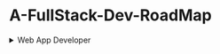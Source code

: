 # A-FullStack-Dev-RoadMap

<details><summary>Web App Developer</summary>
<blockquote><details><summary>Literacy </summary>
<blockquote><details><summary>English</summary>
<blockquote><details><summary>Additional Language </summary>
<blockquote><details><summary>Levels</summary>
<blockquote><details><summary>1</summary></details>
<details><summary>2</summary></details>
<details><summary>3</summary></details>
<details><summary>4</summary></details>
<details><summary>5</summary></details>
<details><summary>6</summary></details>
<details><summary>7</summary></details>
<details><summary>8</summary></details>
<details><summary>9</summary></details>
<details><summary>10</summary></details>
<details><summary>11</summary></details>
<details><summary>12</summary></details>
<blockquote><details><summary>Prac's</summary>
<details><summary>Examples</summary></details>
<details><summary>Exercises</summary></details>
<details><summary>Projects</summary></details>
<blockquote><details><summary>Home Language</summary>
<blockquote><details><summary>Levels</summary>
<blockquote><details><summary>1</summary></details>
<details><summary>2</summary></details>
<details><summary>3</summary></details>
<details><summary>4</summary></details>
<details><summary>5</summary></details>
<details><summary>6</summary></details>
<details><summary>7</summary></details>
<details><summary>8</summary></details>
<details><summary>9</summary></details>
<details><summary>10</summary></details>
<details><summary>11</summary></details>
<details><summary>12</summary></details>
<blockquote><details><summary>Prac's</summary>
<details><summary>Examples</summary></details>
<details><summary>Exercises</summary></details>
<details><summary>Projects</summary></details>
<blockquote><details><summary>Maths</summary>
<blockquote><details><summary>Number Systems</summary>
<details><summary>Natural Numbers</summary></details>
<details><summary>Integers</summary></details>
<details><summary>Irrational/ Rational Numbers</summary></details>
<details><summary>Nonreal/Real</summary></details>
<details><summary>Complex</summary></details>
<blockquote><details><summary>Structures 1</summary>
<details><summary>Algebra</summary></details>
<details><summary>Equations</summary></details>
<details><summary>Linear Algebra</summary></details>
<details><summary>Matrices</summary></details>
<details><summary>Vectors</summary></details>
<blockquote><details><summary>Spaces</summary>
<details><summary>Geometry</summary></details>
<details><summary>Trigonometry</summary></details>
<blockquote><details><summary>Changes</summary>
<details><summary>Calculus </summary></details>
<details><summary>Differential Equations</summary></details>
<details><summary>Vector Calculus</summary></details>
<details><summary>Chaos Theory</summary></details>
<blockquote><details><summary>Chances</summary>
<details><summary>Probability</summary></details>
<details><summary>Statistics</summary></details>
<blockquote><details><summary>Structures 2 </summary>
<details><summary>Measure Theory</summary></details>
<details><summary>Number Theory</summary></details>
<details><summary>Order Theory</summary></details>
<details><summary>Category  Theory</summary></details>
<details><summary>Group  Theory</summary></details>
<details><summary>Partition  Theory</summary></details>
<details><summary>Graph Theory</summary></details>
<blockquote><details><summary>https://www.tutorialspoint.com/graph_theory/graph_theory_tutorial.pdf</summary></details></blockquote>
<details><summary>Discrete Theory</summary></details>
<blockquote><details><summary>https://www.tutorialspoint.com/discrete_mathematics/discrete_mathematics_tutorial.pdf</summary></details></blockquote>
<blockquote><details><summary>Topology</summary>
<details><summary>Differential Geometry </summary></details>
<blockquote><details><summary>Numerical Analysis</summary>
<details><summary>Intro</summary></details>
<blockquote><details><summary>Computational Theory </summary>
<details><summary>Intro</summary></details>
<blockquote><details><summary>OS's</summary>
<blockquote><details><summary>Linux</summary>
<blockquote><details><summary>https://www.youtube.com/watch?v=ROjZy1WbCIA&ab_channel=freeCodeCamp.org</summary></details></blockquote>
<details><summary>Intro</summary></details>
<details><summary>Install Linux</summary></details>
<details><summary>Desktop Environment</summary></details>
<details><summary>Terminal</summary></details>
<details><summary>Working with Directories</summary></details>
<details><summary>Working with Files</summary></details>
<details><summary>Working with File Content</summary></details>
<details><summary>Linux File Structure</summary></details>
<details><summary>System Information</summary></details>
<details><summary>Networking</summary></details>
<details><summary>Linux Package Manager</summary></details>
<details><summary>Text Editor</summary></details>
<blockquote><details><summary>MacOS</summary>
<blockquote><details><summary>https://www.makeuseof.com/tag/macos-beginners-guide/</summary></details></blockquote>
<blockquote><details><summary>What Is MacOS?</summary>
<details><summary>Intro</summary></details>
<details><summary>Setting Up Your New Mac</summary></details>
<details><summary>Intro</summary></details>
<blockquote><details><summary>The Basics of Using MacOS</summary>
<details><summary>Desktop and Menu Bar</summary></details>
<details><summary>The Dock</summary></details>
<details><summary>Finder</summary></details>
<details><summary>Spotlight</summary></details>
<details><summary>Applications</summary></details>
<details><summary>System Preferences</summary></details>
<details><summary>Gestures and Navigation</summary></details>
<details><summary>AirPlay and AirDrop</summary></details>
<details><summary>Siri</summary></details>
<blockquote><details><summary>Understanding iCloud and MacOS</summary>
<details><summary>What Is iCloud?</summary></details>
<details><summary>Storage Space</summary></details>
<details><summary>iCloud on Mac</summary></details>
<details><summary>iCloud.com</summary></details></blockquote>
<details><summary>Backups and Maintenance on MacOS</summary></details>
<details><summary>MacOS Updates</summary></details>
<details><summary>Backing Up With Time Machine</summary></details>
<details><summary>MacOS Maintenance</summary></details>
<details><summary>Annual MacOS Upgrades</summary></details>
<blockquote><details><summary>Troubleshooting MacOS Issues</summary>
<details><summary>Boot Modes</summary></details>
<details><summary>RAM and SMC</summary></details>
<details><summary>Diagnostics and Fixing Your Mac</summary></details>
<blockquote><details><summary>Windows 10</summary>
<blockquote><details><summary>https://www.youtube.com/watch?v=z2r-p7xc7c4&ab_channel=SimonSezIT</summary></details></blockquote>
<blockquote><details><summary>Introduction to Windows 10</summary></details>
<details><summary>Acquiring Windows 10</summary></details>
<details><summary>Getting Started with Windows 10</summary></details>
<details><summary>Running Apps</summary></details>
<details><summary>User Account Basics</summary></details>
<details><summary>Help and Support</summary></details>
<details><summary>Windows Updates</summary></details>
<details><summary>Working in Desktop Mode</summary></details>
<details><summary>Managing and Using the Taskbar</summary></details>
<details><summary>The Search box and Cortana</summary></details>
<details><summary>Notifications and Action Centre</summary></details>
<details><summary>Using Windows and Dialogues</summary></details>
<details><summary>The Start Menu</summary></details>
<details><summary>Using Settings and Control Panel</summary></details>
<details><summary>Basic Settings</summary></details>
<details><summary>Display Settings</summary></details>
<details><summary>Power Options</summary></details>
<details><summary>Ease of Access</summary></details>
<details><summary>Personalizing your Windows 10</summary></details>
<details><summary>Managing Tiles and Apps</summary></details>
<blockquote><details><summary>OSI Model Architecture</summary>
<blockquote><details><summary>https://en.wikipedia.org/wiki/OSI_model</summary></details></blockquote>
<blockquote><details><summary>Physical</summary>
<details><summary>Introduction</summary></details>
<blockquote><details><summary>Data Link</summary>
<details><summary>Introduction</summary></details>
<blockquote><details><summary>Network</summary>
<details><summary>Introduction</summary></details>
<blockquote><details><summary>Transport</summary>
<details><summary>Introduction</summary></details>
<blockquote><details><summary>Session</summary>
<details><summary>Introduction</summary></details>
<blockquote><details><summary>Presentation </summary>
<details><summary>Introduction</summary></details>
<blockquote><details><summary>Application </summary>
<details><summary>Introduction</summary></details>
<blockquote><details><summary>Dev life Setup</summary>
<blockquote><details><summary>Google Chrome</summary>
<details><summary>Introduction</summary></details>
<blockquote><details><summary>https://www.google.com/chrome/browser-features/#</summary></details></blockquote>
<details><summary>How to use</summary></details>
<blockquote><details><summary>https://www.webnots.com/beginners-guide-to-google-chrome-browser/</summary></details></blockquote>
<details><summary>Installation</summary></details>
<blockquote><details><summary>https://www.google.com/chrome/</summary></details></blockquote>
<blockquote><details><summary>Google</summary>
<blockquote><details><summary>https://accounts.google.com/signup/v2/webcreateaccount?flowName=GlifWebSignIn&flowEntry=SignUp</summary></details></blockquote>
<details><summary>Account Creation</summary></details>
<blockquote><details><summary>Microsoft</summary>
<blockquote><details><summary>https://signup.live.com/signup</summary></details>
<details><summary>Account Creation</summary></details>
<details><summary>GitHub</summary>
<blockquote><details><summary>https://github.com/signup</summary></details>
<details><summary>Account Creation</summary></details>
<blockquote><details><summary>Postman</summary></details>
<blockquote><details><summary>https://learning.postman.com/docs/getting-started/introduction/</summary></details></blockquote>
<blockquote><details><summary>VSCode</summary>
<details><summary>Setup</summary></details>
<blockquote><details><summary>https://code.visualstudio.com/docs/setup/setup-overview</summary></details></blockquote>
<details><summary>Get Starteted</summary></details>
<blockquote><details><summary>https://code.visualstudio.com/docs/getstarted/introvideos#getstarted-articles</summary></details></blockquote>
<details><summary>Basic Editing</summary></details>
<blockquote><details><summary>https://code.visualstudio.com/docs/editor/codebasics</summary></details></blockquote>
<details><summary>Extension</summary></details>
<blockquote><details><summary>https://code.visualstudio.com/learn/get-started/extensions</summary></details></blockquote>
<details><summary>Extra infor</summary></details>
<blockquote><details><summary>https://www.youtube.com/watch?v=B-s71n0dHUk</summary></details></blockquote>
<details><summary>Version Control </summary>
<details><summary>Introduction</summary></details>
<blockquote><details><summary>https://betterexplained.com/articles/a-visual-guide-to-version-control/Git</summary></details></blockquote>
<blockquote><details><summary>https://git-scm.com</summary></details></blockquote>
<details><summary>GitHub</summary></details>
<blockquote><details><summary>https://www.youtube.com/watch?v=RGOj5yH7evk&ab_channel=freeCodeCamp.org</summary></details></blockquote>
<details><summary>Optional</summary>
<details><summary>LinkedIn</summary></details>
<blockquote><details><summary>https://accounts.google.com/signup/v2/webcreateaccount?flowName=GlifWebSignIn&flowEntry=SignUp</summary></details></blockquote>
<details><summary>Zoom</summary></details>
<blockquote><details><summary>https://zoom.us/signup</summary></details></blockquote>
<blockquote><details><summary>Noob Development </summary>
<blockquote><details><summary>HTML</summary>
<blockquote><details><summary>Theory</summary>
<blockquote><details><summary>https://www.w3schools.com/html/default.asp</summary></details></blockquote>
<blockquote><details><summary>Introduction</summary>
<details><summary>Editors</summary></details>
<details><summary>Basic</summary></details>
<details><summary>Elements</summary></details>
<details><summary>Attributes</summary></details>
<details><summary>Headings</summary></details>
<details><summary>Paragraphs</summary></details>
<details><summary>Styles</summary></details>
<details><summary>Formatting</summary></details>
<details><summary>Quotations</summary></details>
<details><summary>Comments</summary></details>
<details><summary>Colours</summary></details>
<details><summary>CSS</summary></details>
<details><summary>Links</summary></details>
<details><summary>Images</summary></details>
<details><summary>Favicon</summary></details>
<details><summary>Tables</summary></details>
<details><summary>Lists</summary></details>
<details><summary>Block & Inline</summary></details>
<details><summary>Classes</summary></details>
<details><summary>Id</summary></details>
<details><summary>Iframes</summary></details>
<details><summary>JavaScript</summary></details>
<details><summary>File Paths</summary></details>
<details><summary>Head</summary></details>
<details><summary>Layout</summary></details>
<details><summary>Responsive</summary></details>
<details><summary>Computer code</summary></details>
<details><summary>Semantics</summary></details>
<details><summary>Style Guide</summary></details>
<details><summary>Entities</summary></details>
<details><summary>Symbols</summary></details>
<details><summary>Emojis</summary></details>
<details><summary>Charset</summary></details>
<details><summary>URL Encode</summary></details>
<details><summary>HTML vs. XHTML</summary></details>
<blockquote><details><summary>Forms</summary>
<details><summary>Form Attributes</summary></details>
<details><summary>Form Elements</summary></details>
<details><summary>Input Types</summary></details>
<details><summary>Input Attributes</summary></details>
<details><summary>Input Form Attributes</summary></details>
<blockquote><details><summary>Graphics</summary>
<details><summary>Canvas</summary></details>
<details><summary>SVG</summary></details>
<blockquote><details><summary>Media</summary>
<details><summary>Video</summary></details>
<details><summary>Audio</summary></details>
<details><summary>Plug-ins</summary></details>
<details><summary>YouTube</summary></details>
<blockquote><details><summary>APIs</summary>
<details><summary>Geolocation</summary></details>
<details><summary>Drag/Drop</summary></details>
<details><summary>Web Storage</summary></details>
<details><summary>Web Workers</summary></details>
<details><summary>SSE</summary></details>
<blockquote><details><summary>Prac's</summary>
<details><summary>Examples</summary></details>
<details><summary>Exercises</summary></details>
<details><summary>Projects</summary></details>
<blockquote><details><summary>CSS</summary>
<blockquote><details><summary>Theory</summary>
<blockquote><details><summary>https://www.w3schools.com/css/default.asp</summary></details></blockquote>
<blockquote><details><summary>Introduction</summary>
<details><summary>Syntax</summary></details>
<details><summary>Selectors</summary></details>
<details><summary>How To</summary></details>
<details><summary>Comments</summary></details>
<details><summary>Colours</summary></details>
<details><summary>Backgrounds</summary></details>
<details><summary>Borders</summary></details>
<details><summary>Margins</summary></details>
<details><summary>Padding</summary></details>
<details><summary>Height/Width</summary></details>
<details><summary>Box Model</summary></details>
<details><summary>Outline</summary></details>
<details><summary>Text</summary></details>
<details><summary>Fonts</summary></details>
<details><summary>Icons</summary></details>
<details><summary>Links</summary></details>
<details><summary>Lists</summary></details>
<details><summary>Tables</summary></details>
<details><summary>Display</summary></details>
<details><summary>Max-width</summary></details>
<details><summary>Position</summary></details>
<details><summary>Z-index</summary></details>
<details><summary>Overflow</summary></details>
<details><summary>Float</summary></details>
<details><summary>Inline-block</summary></details>
<details><summary>Align</summary></details>
<details><summary>Combinators</summary></details>
<details><summary>Pseudo-class</summary></details>
<details><summary>Pseudo-element</summary></details>
<details><summary>Opacity</summary></details>
<details><summary>Navigation Bar</summary></details>
<details><summary>Dropdowns</summary></details>
<details><summary>Image Gallery</summary></details>
<details><summary>Image Sprites</summary></details>
<details><summary>Attr Selectors</summary></details>
<details><summary>Forms</summary></details>
<details><summary>Counters</summary></details>
<details><summary>Website Layout</summary></details>
<details><summary>Units</summary></details>
<details><summary>Specificity</summary></details>
<details><summary>!important</summary></details>
<details><summary>Math Functions</summary></details>
<blockquote><details><summary>Advanced</summary>
<details><summary>Rounded Corners</summary></details>
<details><summary>Border Images</summary></details>
<details><summary>Backgrounds</summary></details>
<details><summary>Colours</summary></details>
<details><summary>Colour Keywords</summary></details>
<details><summary>Gradients</summary></details>
<details><summary>Shadows</summary></details>
<details><summary>Text Effects</summary></details>
<details><summary>Web Fonts</summary></details>
<details><summary>2D Transforms</summary></details>
<details><summary>3D Transforms</summary></details>
<details><summary>Transitions</summary></details>
<details><summary>Animations</summary></details>
<details><summary>Tooltips</summary></details>
<details><summary>Style Images</summary></details>
<details><summary>Image Reflection</summary></details>
<details><summary>object-fit</summary></details>
<details><summary>object-position</summary></details>
<details><summary>Masking</summary></details>
<details><summary>Buttons</summary></details>
<details><summary>Pagination</summary></details>
<details><summary>Multiple Columns</summary></details>
<details><summary>User Interface</summary></details>
<details><summary>Variables</summary></details>
<details><summary>Box Sizing</summary></details>
<details><summary>Media Queries</summary></details>
<details><summary>MQ Examples</summary></details>
<details><summary>Flexbox</summary></details>
<blockquote><details><summary>Responsive</summary>
<details><summary>Intro</summary></details>
<details><summary>Viewport</summary></details>
<details><summary>Grid View</summary></details>
<details><summary>Media Queries</summary></details>
<details><summary>Images</summary></details>
<details><summary>Videos</summary></details>
<details><summary>Frameworks</summary></details>
<details><summary>Templates</summary></details>
<blockquote><details><summary>Grid</summary>
<details><summary>Introduction</summary></details>
<details><summary>Container</summary></details>
<details><summary>Item</summary></details>
<details><summary>SASS</summary></details>
<blockquote><details><summary>Prac's</summary>
<details><summary>Examples</summary></details>
<details><summary>Exercises</summary></details>
<details><summary>Projects</summary></details>
<blockquote><details><summary>JavaScript</summary>
<blockquote><details><summary>Theory</summary>
<blockquote><details><summary>https://www.w3schools.com/js/default.asp</summary></details></blockquote>
<blockquote><details><summary>Introduction</summary>
<details><summary>Where To</summary></details>
<details><summary>Output</summary></details>
<details><summary>Statements</summary></details>
<details><summary>Syntax</summary></details>
<details><summary>Comments</summary></details>
<details><summary>Variables</summary></details>
<details><summary>Let</summary></details>
<details><summary>Cost</summary></details>
<details><summary>Operators</summary></details>
<details><summary>Arithmetic</summary></details>
<details><summary>Assignment</summary></details>
<details><summary>Data Types</summary></details>
<details><summary>Functions</summary></details>
<details><summary>Objects</summary></details>
<details><summary>Events</summary></details>
<details><summary>Strings</summary></details>
<details><summary>String Methods</summary></details>
<details><summary>String Search</summary></details>
<details><summary>String Templates</summary></details>
<details><summary>Numbers</summary></details>
<details><summary>Number Methods</summary></details>
<details><summary>Arrays</summary></details>
<details><summary>Array Methods</summary></details>
<details><summary>Array Sort</summary></details>
<details><summary>Array Iteration</summary></details>
<details><summary>Array Cost</summary></details>
<details><summary>Dates</summary></details>
<details><summary>Date Formats</summary></details>
<details><summary>Date Get Methods</summary></details>
<details><summary>Date Set Methods</summary></details>
<details><summary>Math</summary></details>
<details><summary>Random</summary></details>
<details><summary>Booleans</summary></details>
<details><summary>Comparisons</summary></details>
<details><summary>If Else</summary></details>
<details><summary>Switch</summary></details>
<details><summary>Loop For</summary></details>
<details><summary>Loop For In</summary></details>
<details><summary>Loop For Of</summary></details>
<details><summary>Loop While</summary></details>
<details><summary>Break</summary></details>
<details><summary>Timetables</summary></details>
<details><summary>Sets</summary></details>
<details><summary>Maps</summary></details>
<details><summary>Type of</summary></details>
<details><summary>Type Conversion</summary></details>
<details><summary>Bitwise</summary></details>
<details><summary>RegExp</summary></details>
<details><summary>Errors</summary></details>
<details><summary>Scope</summary></details>
<details><summary>Hoisting</summary></details>
<details><summary>Strict Mode</summary></details>
<details><summary>this Keyword</summary></details>
<details><summary>Arrow Function</summary></details>
<details><summary>Classes</summary></details>
<details><summary>Modules</summary></details>
<details><summary>JSON</summary></details>
<details><summary>Debugging</summary></details>
<details><summary>Style Guide</summary></details>
<details><summary>Best Practices</summary></details>
<details><summary>Mistakes</summary></details>
<details><summary>Performance</summary></details>
<details><summary>Reserved Words</summary></details>
<blockquote><details><summary>Objects</summary>
<details><summary>Object Definitions</summary></details>
<details><summary>Object Properties</summary></details>
<details><summary>Object Methods</summary></details>
<details><summary>Object Display</summary></details>
<details><summary>Object Accessors</summary></details>
<details><summary>Object Constructors</summary></details>
<details><summary>Object Prototypes</summary></details>
<details><summary>Object Timetables</summary></details>
<details><summary>Object Sets</summary></details>
<details><summary>Object Maps</summary></details>
<details><summary>Object Reference</summary></details>
<blockquote><details><summary>Classes</summary>
<details><summary>Class Intro</summary></details>
<details><summary>Class Inheritance</summary></details>
<details><summary>Class Static</summary></details>
<blockquote><details><summary>Functions</summary>
<details><summary>Function Definitions</summary></details>
<details><summary>Function Parameters</summary></details>
<details><summary>Function Invocation</summary></details>
<details><summary>Function Call</summary></details>
<details><summary>Function Apply</summary></details>
<details><summary>Function Bind</summary></details>
<details><summary>Function Closures</summary></details>
<blockquote><details><summary>Async</summary>
<details><summary>JS Call-backs</summary></details>
<details><summary>JS Asynchronous</summary></details>
<details><summary>JS Promises</summary></details>
<details><summary>JS Async/Await</summary></details>
<blockquote><details><summary>HTML DOM</summary>
<details><summary>DOM Intro</summary></details>
<details><summary>DOM Methods</summary></details>
<details><summary>DOM Document</summary></details>
<details><summary>DOM Elements</summary></details>
<details><summary>DOM HTML</summary></details>
<details><summary>DOM Forms</summary></details>
<details><summary>DOM CSS</summary></details>
<details><summary>DOM Animations</summary></details>
<details><summary>DOM Events</summary></details>
<details><summary>DOM Event Listener</summary></details>
<details><summary>DOM Navigation</summary></details>
<details><summary>DOM Nodes</summary></details>
<details><summary>DOM Collections</summary></details>
<details><summary>DOM Node Lists</summary></details>
<blockquote><details><summary>Browser BOM</summary>
<details><summary>Window</summary></details>
<details><summary>Screen</summary></details>
<details><summary>Location</summary></details>
<details><summary>History</summary></details>
<details><summary>Navigator</summary></details>
<details><summary>Popup Alert</summary></details>
<details><summary>Timing</summary></details>
<details><summary>Cookies</summary></details>
<blockquote><details><summary>Web APIs</summary>
<details><summary>Web API Intro</summary></details>
<details><summary>Web Forms API</summary></details>
<details><summary>Web History API</summary></details>
<details><summary>Web Storage API</summary></details>
<details><summary>Web Worker API</summary></details>
<details><summary>Web Fetch API</summary></details>
<details><summary>Web Geolocation API</summary></details>
<blockquote><details><summary>AJAX </summary>
<details><summary>Intro</summary></details>
<details><summary>XMLHttp</summary></details>
<details><summary>Request</summary></details>
<details><summary>Response</summary></details>
<details><summary>XML File</summary></details>
<details><summary>PHP</summary></details>
<details><summary>ASP</summary></details>
<details><summary>Database</summary></details>
<details><summary>Applications</summary></details>
<blockquote><details><summary>JSON</summary>
<details><summary>Intro</summary></details>
<details><summary>Syntax</summary></details>
<details><summary>vs XML</summary></details>
<details><summary>Data Types</summary></details>
<details><summary>Parse</summary></details>
<details><summary>Stringify</summary></details>
<details><summary>Objects</summary></details>
<details><summary>Arrays</summary></details>
<details><summary>Server</summary></details>
<details><summary>PHP</summary></details>
<details><summary>HTML</summary></details>
<details><summary>JSONP</summary></details>
<blockquote><details><summary>Prac's</summary>
<details><summary>Examples</summary></details>
<details><summary>Exercises</summary></details>
<details><summary>Projects</summary></details>
<blockquote><details><summary>Node.JS</summary>
<blockquote><details><summary>W3cSchools</summary>
<blockquote><details><summary>https://www.w3schools.com/nodejs/default.asp</summary></details></blockquote>
<details><summary>HOME</summary></details>
<details><summary>Intro</summary></details>
<details><summary>Get Started</summary></details>
<details><summary>Modules</summary></details>
<details><summary>HTTP Module</summary></details>
<details><summary>File System</summary></details>
<details><summary>URL Module</summary></details>
<details><summary>NPM</summary></details>
<details><summary>Events</summary></details>
<details><summary>Upload Files</summary></details>
<details><summary>Email</summary></details>
<blockquote><details><summary>.ORG</summary>
<blockquote><details><summary>https://nodejs.org/en/docs/guides/</summary></details></blockquote>
<blockquote><details><summary>Guides</summary>
<blockquote><details><summary>General</summary>
<details><summary>Getting Started Guide</summary></details>
<details><summary>Debugging - Getting Started</summary></details>
<details><summary>Easy profiling for Node.js Applications</summary></details>
<details><summary>Diagnostics - Flame Graphs</summary></details>
<details><summary>Dockerizing a Node.js web app</summary></details>
<details><summary>Migrating to safe Buffer constructors</summary></details>
<blockquote><details><summary>Node.js core concepts</summary>
<details><summary>Introduction to Node.js</summary></details>
<details><summary>Overview of Blocking vs Non-Blocking</summary></details>
<details><summary>The Node.js Event Loop, Timers, and process.nextTick()</summary></details>
<details><summary>Don't Block the Event Loop (or the Worker Pool)</summary></details>
<details><summary>Timers in Node.js</summary></details>
<blockquote><details><summary>Module-related guides</summary>
<details><summary>Anatomy of an HTTP Transaction</summary></details>
<details><summary>Working with Different Filesystems</summary></details>
<details><summary>Backpressuring in Streams</summary></details>
<details><summary>Domain Module Postmortem</summary></details>
<details><summary>How to publish N-API package</summary></details>
<details><summary>ABI Stability</summary></details>
<blockquote><details><summary>.DEV</summary>
<blockquote><details><summary>https://nodejs.dev/learn</summary></details></blockquote>
<blockquote><details><summary>Quick Start</summary>
<details><summary>Introduction to Node.js</summary></details>
<details><summary>A brief history of Node.js</summary></details>
<details><summary>How to install Node.js</summary></details>
<details><summary>How much JavaScript do you need to know to use Node.js?</summary></details>
<details><summary>Differences between Node.js and the Browser</summary></details>
<blockquote<details><summary>Getting Started</summary>
<details><summary>The V8 JavaScript Engine</summary></details>
<details><summary>Run Node.js scripts from the command line</summary></details>
<details><summary>How to exit from a Node.js program</summary></details>
<details><summary>How to read environment variables from Node.js</summary></details>
<details><summary>How to use the Node.js REPL</summary></details>
<details><summary>Node.js, accept arguments from the command line</summary></details>
<details><summary>Output to the command line using Node.js</summary></details>
<details><summary>Accept input from the command line in Node.js</summary></details>
<details><summary>Expose functionality from a Node.js file using exports</summary></details>
<details><summary>An introduction to the npm package manager</summary></details>
<details><summary>Where does npm install the packages?</summary></details>
<details><summary>How to use or execute a package installed using npm</summary></details>
<details><summary>The package.json guide</summary></details>
<details><summary>The package-lock.json file</summary></details>
<details><summary>Find the installed version of an npm package</summary></details>
<details><summary>Install an older version of an npm package</summary></details>
<details><summary>Update all the Node.js dependencies to their latest version</summary></details>
<details><summary>Semantic Versioning using npm</summary></details>
<details><summary>Uninstalling npm packages</summary></details>
<details><summary>npm global or local packages</summary></details>
<details><summary>npm dependencies and devDependencies</summary></details>
<details><summary>The npx Node.js Package Runner</summary></details>
<details><summary>The Node.js Event Loop</summary></details>
<details><summary>Understanding process.nextTick()</summary></details>
<details><summary>Understanding setImmediate()</summary></details>
<details><summary>Discover JavaScript Timers</summary></details>
<details><summary>JavaScript Asynchronous Programming and Call-backs</summary></details>
<details><summary>Understanding JavaScript Promises</summary></details>
<details><summary>Modern Asynchronous JavaScript with Async and Await</summary></details>
<details><summary>The Node.js Event emitter</summary></details>
<details><summary>Build an HTTP Server</summary></details>
<details><summary>Making HTTP requests with Node.js</summary></details>
<details><summary>Get HTTP request body data using Node.js</summary></details>
<details><summary>Working with file descriptors in Node.js</summary></details>
<details><summary>Node.js file stats</summary></details>
<details><summary>Node.js File Paths</summary></details>
<details><summary>Reading files with Node.js</summary></details>
<details><summary>Writing files with Node.js</summary></details>
<details><summary>Working with folders in Node.js</summary></details>
<details><summary>The Node.js fs module</summary></details>
<details><summary>The Node.js path module</summary></details>
<details><summary>The Node.js os module</summary></details>
<details><summary>The Node.js events module</summary></details>
<details><summary>The Node.js http module</summary></details>
<details><summary>Node.js Buffers</summary></details>
<details><summary>Node.js Streams</summary></details>
<details><summary>Node.js, the difference between development and production</summary></details>
<details><summary>Error handling in Node.js</summary></details>
<details><summary>How to log an object in Node.js</summary></details>
<details><summary>Node.js with TypeScript</summary></details>
<details><summary>Node.js with WebAssembly</summary></details>
<blockquote><details><summary>NPM</summary>
<blockquote><details><summary>Intro</summary>
<blockquote><details><summary>https://www.youtube.com/watch?v=P3aKRdUyr0s&ab_channel=CoderCoder</summary></details></blockquote>
<details><summary>Why do we need npm?</summary></details>
<details><summary>What is npm?</summary></details>
<details><summary>How to install npm</summary></details>
<details><summary>Which npm packages do you need?</summary></details>
<details><summary>Installing global and local packages</summary></details>
<details><summary>What does the package.json file do?</summary></details>
<details><summary>Dealing with npm package dependencies</summary></details>
<details><summary>How semantic versioning works in npm</summary></details>
<details><summary>What does the package-lock.json file do?</summary></details>
<blockquote><details><summary>An absolute beginners guide to using npm</summary>
<blockquote><details><summary>https://css-tricks.com/a-complete-beginners-guide-to-npm/</summary></details></blockquote>
<blockquote><details><summary>Who is This Guide For? (You are here!)</summary></details>
<details><summary>What Does npm Mean?</summary></details>
<details><summary>What is the Command Line?</summary></details>
<details><summary>What is Node?</summary></details>
<details><summary>What is a Package Manager?</summary></details>
<details><summary>How Do You Install npm?</summary></details>
<details><summary>How Do You Install npm Packages?</summary></details>
<details><summary>What Are npm Commands?</summary></details>
<details><summary>How Do You Install an Existing npm Project?</summary></details>
<blockquote><details><summary>Specific Front End Development</summary>
<blockquote><details><summary>Vanilla</summary>
<blockquote><details><summary>CSS</summary>
<details><summary>SASS</summary></details>
<blockquote><details><summary>https://www.w3schools.com/sass/default.php</summary></details></blockquote>
<blockquote><details><summary>JS</summary>
<details><summary>Graphics</summary></details>
<blockquote><details><summary>https://www.w3schools.com/js/js_graphics.asp</summary></details></blockquote>
<details><summary>Canvas</summary></details>
<blockquote><details><summary>https://www.w3schools.com/js/js_graphics_canvas.asp</summary></details></blockquote>
<details><summary>Plotly</summary></details>
<blockquote><details><summary>https://www.w3schools.com/js/js_graphics_plotly.asp</summary></details></blockquote>
<details><summary>Chart.js</summary></details>
<blockquote><details><summary>https://www.w3schools.com/js/js_graphics_chartjs.asp</summary></details></blockquote>
<details><summary>Google Chart</summary></details>
<blockquote><details><summary>https://www.w3schools.com/js/js_graphics_google_chart.asp</summary></details></blockquote>
<details><summary>D3.js</summary></details>
<blockquote><details><summary>https://www.w3schools.com/js/js_graphics_d3js.asp</summary></details></blockquote>
<blockquote><details><summary>Frameworks</summary>
<blockquote><details><summary>CSS Frameworks</summary>
<blockquote><details><summary>Bootstrap</summary>
<details><summary>Official Site</summary></details>
<blockquote><details><summary>https://getbootstrap.com/</summary></details></blockquote>
<details><summary>Official docs</summary></details>
<blockquote><details><summary>https://getbootstrap.com/docs/5.2/getting-started/introduction/</summary></details></blockquote>
<details><summary>W3Schools</summary></details>
<blockquote><details><summary>https://www.w3schools.com/bootstrap/bootstrap_get_started.asp</summary></details></blockquote>
<blockquote><details><summary>Bulma</summary>
<details><summary>Official site</summary></details>
<blockquote><details><summary>https://bulma.io/</summary></details></blockquote>
<details><summary>Official Documentation</summary></details>
<blockquote><details><summary>https://bulma.io/documentation/</summary></details></blockquote>
<details><summary>Getting Started</summary></details>
<blockquote><details><summary>https://bulma.io/documentation/overview/start/</summary></details></blockquote>
<blockquote><details><summary>Tailwind</summary>
<details><summary>Official Site</summary></details>
<blockquote><details><summary>https://tailwindcss.com</summary></details></blockquote>
<details><summary>Official Docs</summary></details>
<blockquote><details><summary>https://tailwindcss.com/docs/installation</summary></details>
<blockquote><details><summary>JS Framework</summary>
<blockquote><details><summary>REACT</summary>
<blockquote><details><summary>Fundamental Topics</summary>
<blockquote><details><summary>https://www.w3schools.com/react/default.asp</summary></details></blockquote>
<details><summary>Home</summary></details>
<details><summary>Intro</summary></details>
<details><summary>Get Started</summary></details>
<details><summary>ES6</summary></details>
<details><summary>Render HTML</summary></details>
<details><summary>JSX</summary></details>
<details><summary>Components</summary></details>
<details><summary>Class</summary></details>
<details><summary>Props</summary></details>
<details><summary>Events</summary></details>
<details><summary>Conditionals</summary></details>
<details><summary>Lists</summary></details>
<details><summary>Forms</summary></details>
<details><summary>Router</summary></details>
<details><summary>Memo</summary></details>
<details><summary>CSS Styling</summary></details>
<details><summary>Sass Styling</summary></details>
<blockquote><details><summary>Advanced Topics</summary>
<blockquote><details><summary>https://www.w3schools.com/react/react_hooks.asp</summary></details></blockquote>
<details><summary>What is a Hook?</summary></details>
<details><summary>useState</summary></details>
<details><summary>useEffect</summary></details>
<details><summary>useContext</summary></details>
<details><summary>useRef</summary></details>
<details><summary>useReducer</summary></details>
<details><summary>useCallback</summary></details>
<details><summary>useMemo</summary></details>
<details><summary>Custom Hooks</summary></details>
<blockquote><details><summary>Ecosystem</summary>
<blockquote><details><summary>Forms</summary>
<blockquote><details><summary>React Hook Form</summary>
<details><summary>Officil site </summary></details>
<blockquote><details><summary>https://react-hook-form.com/</summary></details></blockquote>
<details><summary>Get Startted </summary></details>
<blockquote><details><summary>https://react-hook-form.com/get-started</summary></details></blockquote>
<details><summary>Formik</summary>
<details><summary>Officaial Site </summary></details>
<blockquote><details><summary>https://formik.org/</summary></details></blockquote>
<details><summary>Documentation</summary></details>
<blockquote><details><summary>https://formik.org/docs/overview</summary></details></blockquote>
<details><summary>Tutoral </summary></details>
<blockquote><details><summary>https://formik.org/docs/tutorial</summary></details></blockquote>
<details><summary>Guide</summary></details>
<blockquote><details><summary>https://formik.org/docs/guides/validation</summary></details></blockquote>
<details><summary>Final Form</summary>
<details><summary>Official Site </summary></details>
<blockquote><details><summary>https://final-form.org/reactDocs</summary></details></blockquote>
<blockquote><details><summary>https://final-form.org/docs/react-final-form/getting-started</summary></details></blockquote>
<details><summary>State Management</summary>
<details><summary>Context/State</summary>
<details><summary>Intro</summary></details>
<blockquote><details><summary>https://reactjs.org/docs/context.html</summary></details></blockquote>
<details><summary>Redux</summary>
<details><summary>Official Site</summary></details>
<blockquote><details><summary>https://redux.js.org</summary></details></blockquote>
<details><summary>Getting started</summary></details>
<blockquote><details><summary>https://redux.js.org/introduction/getting-started</summary></details></blockquote>
<details><summary>MobX</summary>
<details><summary>Official Site</summary></details>
<blockquote><details><summary>https://mobx.js.org/README.html</summary></details></blockquote>
<details><summary>Intro</summary></details>
<blockquote><details><summary>https://mobx.js.org/getting-started</summary></details></blockquote>
<details><summary>API Reference</summary></details>
<blockquote><details><summary>https://mobx.js.org/api.html</summary></details></blockquote>
<details><summary>Installation</summary></details>
<blockquote><details><summary>https://mobx.js.org/installation.html</summary></details></blockquote>
<details><summary>REACT integration</summary></details>
<blockquote><details><summary>https://mobx.js.org/react-integration.html</summary></details></blockquote>
<blockquote><details><summary>Routers</summary>
<blockquote><details><summary>React Router</summary>
<details><summary>Official Site</summary></details>
<blockquote><details><summary>https://reactrouter.com/</summary></details></blockquote>
<details><summary>Offcial Docs</summary></details>
<blockquote><details><summary>https://reactrouter.com/docs</summary></details></blockquote>
<details><summary>Tutorial </summary></details>
<blockquote><details><summary>https://reactrouter.com/docs/en/v6/getting-started/tutorial</summary></details></blockquote>
<details><summary>Reach Router</summary>
<blockquote><details><summary>https://reach.tech/router/About</summary></details></blockquote>
<details><summary>Tutorial</summary></details>
<details><summary>Guides</summary></details>
<details><summary>Primary API</summary></details>
<details><summary>Hooks API</summary></details>
<details><summary>Additional API</summary></details>
<details><summary>Examples</summary></details>
<blockquote><details><summary>SSG and SSR</summary>
<blockquote><details><summary>Next.js</summary>
<details><summary>The React Framework</summary></details>
<blockquote><details><summary>https://nextjs.org/</summary></details></blockquote>
<details><summary>Documentation</summary></details>
<blockquote><details><summary>https://nextjs.org/docs</summary></details></blockquote>
<details><summary>Routing</summary></details>
<blockquote><details><summary>https://nextjs.org/docs/routing/introduction</summary></details></blockquote>
<details><summary>Create a Next.js App</summary></details>
<blockquote><details><summary>https://nextjs.org/learn/basics/create-nextjs-app</summary></details></blockquote>
<details><summary>Gatsby</summary>
<details><summary>Official site</summary></details>
<blockquote><details><summary>https://nextjs.org/learn/basics/create-nextjs-app</summary></details></blockquote>
<details><summary>documentation</summary></details>
<blockquote><details><summary>https://www.gatsbyjs.com/docs/</summary></details></blockquote>
<details><summary>Tutorial</summary></details>
<blockquote><details><summary>API Calls</summary>
<blockquote><details><summary>GraphQL</summary>
<blockquote><details><summary>Apollo</summary>
<details><summary>Official Site</summary></details>
<blockquote><details><summary>https://www.apollographql.com/</summary></details></blockquote>
<details><summary>Docs</summary></details>
<blockquote><details><summary>https://www.apollographql.com/docs/</summary></details></blockquote>
<details><summary>Client</summary></details>
<blockquote><details><summary>https://www.apollographql.com/docs/react/</summary></details></blockquote>
<details><summary>Server</summary></details>
<blockquote><details><summary>https://www.apollographql.com/docs/apollo-server/</summary></details></blockquote>
<details><summary>Platform</summary></details>
<blockquote><details><summary>https://www.apollographql.com/docs/intro/platform/</summary></details></blockquote>
<blockquote><details><summary>Relay Modern</summary>
<details><summary>Official Site</summary></details>
<blockquote><details><summary>https://relay.dev/</summary></details></blockquote>
<details><summary>Docs</summary></details>
<blockquote><details><summary>https://relay.dev/docs/</summary></details></blockquote>
<blockquote><details><summary>REST API Calls</summary>
<blockquote><details><summary>Axios</summary>
<details><summary>Official Site</summary></details>
<blockquote><details><summary>https://axios-http.com/</summary></details></blockquote>
<details><summary>Introduction</summary></details>
<blockquote><details><summary>https://axios-http.com/docs/intro</summary></details></blockquote>
<details><summary>POST Request</summary></details>
<blockquote><details><summary>https://axios-http.com/docs/post_example</summary></details></blockquote>
<details><summary>Axios API </summary></details>
<blockquote><details><summary>https://axios-http.com/docs/api_intro</summary></details></blockquote>
<blockquote><details><summary>superagent</summary>
<blockquote><details><summary>https://visionmedia.github.io/superagent/</summary></details></blockquote>
<details><summary>Request basics</summary></details>
<details><summary>Setting header fields</summary></details>
<details><summary>GET requests</summary></details>
<details><summary>HEAD requests</summary></details>
<details><summary>POST / PUT requests</summary></details>
<details><summary>Setting the Content-Type</summary></details>
<details><summary>Serializing request body</summary></details>
<details><summary>Retrying requests</summary></details>
<details><summary>Setting Accept</summary></details>
<details><summary>Query strings</summary></details>
<details><summary>TLS options</summary></details>
<details><summary>Parsing response bodies</summary></details>
<details><summary>Response properties</summary></details>
<details><summary>Aborting requests</summary></details>
<details><summary>Timeouts</summary></details>
<details><summary>Authentication</summary></details>
<details><summary>Following redirects</summary></details>
<details><summary>Agents for global state</summary></details>
<details><summary>Piping data</summary></details>
<details><summary>Multipart requests</summary></details>
<details><summary>Compression</summary></details>
<details><summary>Buffering responses</summary></details>
<details><summary>CORS</summary></details>
<details><summary>Error handling</summary></details>
<details><summary>Progress tracking</summary></details>
<details><summary>Testing on localhost</summary></details>
<details><summary>Promise and Generator support</summary></details>
<details><summary>Browser and node versions</summary></details>
<blockquote><details><summary>use-http</summary></details>
<blockquote><details><summary>https://use-http.com/#/</summary></details></blockquote>
<blockquote><details><summary>REACT UI Frameworks</summary>
<blockquote><details><summary>Material UI</summary>
<blockquote><details><summary>Official Site</summary>
<blockquote><details><summary>https://mui.com/</summary></details></blockquote>
<details><summary>MUI System</summary></details>
<blockquote><details><summary>https://mui.com/system/basics/</summary></details></blockquote>
<details><summary>Joy UI</summary></details>
<blockquote><details><summary>https://mui.com/joy-ui/getting-started/overview/</summary></details></blockquote>
<details><summary>Material UI</summary></details>
<blockquote><details><summary>https://mui.com/material-ui/getting-started/overview/</summary></details></blockquote>
<details><summary>MUI Base</summary></details>
<blockquote><details><summary>https://mui.com/base/getting-started/overview/</summary></details></blockquote>
<blockquote><details><summary>ANT Design</summary>
<details><summary>Official Site </summary></details>
<blockquote><details><summary>https://ant.design/</summary></details></blockquote>
<details><summary>Introduction</summary></details>
<blockquote><details><summary>https://ant.design/docs/spec/introduce</summary></details></blockquote>
<details><summary>Ant Design of React</summary></details>
<blockquote><details><summary>https://ant.design/docs/react/introduce</summary></details></blockquote>
<details><summary>Resources</summary></details>
<blockquote><details><summary>https://ant.design/docs/resources</summary></details></blockquote>
<blockquote><details><summary>CHAKRA UI</summary>
<blockquote><details><summary>https://chakra-ui.com/Installation</summary></details></blockquote>
<blockquote><details><summary>https://chakra-ui.com/getting-started</summary></details></blockquote>
<details><summary>Design Principles</summary></details>
<blockquote><details><summary>https://chakra-ui.com/getting-started/principles</summary></details></blockquote>
<blockquote><details><summary>Frameworks</summary>
<details><summary>Create React App</summary></details>
<blockquote><details><summary>https://chakra-ui.com/getting-started/cra-guide</summary></details></blockquote>
<details><summary>Getting Started with Nextjs</summary></details>
<blockquote><details><summary>https://chakra-ui.com/getting-started/nextjs-guide</summary></details></blockquote>
<details><summary>Gatsby</summary></details>
<blockquote><details><summary>https://chakra-ui.com/getting-started/gatsby-guide</summary></details></blockquote>
<blockquote><details><summary>Integrations</summary>
<details><summary>Chakra UI + Formik</summary></details>
<blockquote><details><summary>https://chakra-ui.com/getting-started/with-formik</summary></details></blockquote>
<details><summary>Chakra UI + React Hook Form</summary></details>
<blockquote><details><summary>https://chakra-ui.com/getting-started/with-hook-form</summary></details></blockquote>
<blockquote><details><summary>REACT Bootstrap</summary>
<details><summary>Offcicial site </summary></details>
<blockquote><details><summary>https://react-bootstrap.github.io/</summary></details></blockquote>
<details><summary>Components</summary></details>
<blockquote><details><summary>https://react-bootstrap.github.io/components/alerts/</summary></details></blockquote>
<details><summary>Get Started</summary></details>
<blockquote><details><summary>https://react-bootstrap.github.io/getting-started/introduction/</summary></details></blockquote>
<blockquote><details><summary>General Backend Development</summary>
<blockquote><details><summary>Security </summary>
<details><summary>Silicon</summary></details>
<details><summary>BIOS</summary></details>
<details><summary>OS</summary></details>
<details><summary>Apps</summary></details>
<details><summary>"""Browsers"""</summary></details>
<details><summary>"""Web Apps"""</summary></details>
<details><summary>Actual Programming Languages</summary></details>
<details><summary>JAVA</summary>
<blockquote><details><summary>https://www.w3schools.com/java/default.asp</summary></details></blockquote>
<blockquote><details><summary>Spring</summary></details>
<blockquote><details><summary>https://www.tutorialspoint.com/spring/spring_tutorial.pdf</summary></details></blockquote>
<blockquote><details><summary>C#</summary>
<blockquote><details><summary>https://www.w3schools.com/cs/index.php</summary></details></blockquote>
<blockquote><details><summary>ASP.NET</summary></details>
<blockquote><details><summary>https://www.tutorialspoint.com/asp.net/asp.net_tutorial.pdf</summary></details></blockquote>
<blockquote><details><summary>PHP</summary>
<blockquote><details><summary>https://www.tutorialspoint.com/php/php_tutorial.pdf</summary></details></blockquote>
<blockquote><details><summary>Laravel</summary></details>
<blockquote><details><summary>https://www.tutorialspoint.com/laravel/laravel_tutorial.pdf</summary></details></blockquote>
<blockquote><details><summary>Python</summary>
<blockquote><details><summary>https://www.w3schools.com/python/default.asp</summary></details></blockquote>
<blockquote><details><summary>Django</summary></details>
<blockquote><details><summary>https://www.tutorialspoint.com/django/django_tutorial.pdf</summary></details></blockquote>
<blockquote><details><summary>Flask</summary></details>
<blockquote><details><summary>https://www.tutorialspoint.com/flask/flask_tutorial.pdf</summary></details></blockquote>
<blockquote><details><summary>Ruby</summary>
<blockquote><details><summary>https://www.tutorialspoint.com/ruby/ruby_tutorial.pdf</summary></details></blockquote>
<blockquote><details><summary>Rails</summary></details>
<blockquote><details><summary>https://www.youtube.com/watch?v=fmyvWz5TUWg</summary></details>
<blockquote><details><summary>GO</summary>
<blockquote><details><summary>https://www.w3schools.com/go/index.php</summary></details></blockquote>
<blockquote><details><summary>GIN</summary>
<blockquote><details><summary>https://gin-gonic.com/</summary></details></blockquote>
<details><summary>Docs</summary></details>
<blockquote><details><summary>https://gin-gonic.com/docs/</summary></details></blockquote>
<blockquote><blockquote><details><summary>RUST</summary>
<blockquote><details><summary>https://www.tutorialspoint.com/rust/rust_tutorial.pdf</summary></details></blockquote>
<details><summary>Rocket.rs</summary>
<details><summary>Overview</summary></details>
<blockquote><details><summary>https://rocket.rs/v0.5-rc/overview</summary></details></blockquote>
<details><summary>Guide</summary></details>
<blockquote><details><summary>https://rocket.rs/v0.5-rc/guide</summary></details></blockquote>
<details><summary>API</summary></details>
<blockquote><details><summary>https://api.rocket.rs/v0.5-rc/rocket</summary></details></blockquote>
<blockquote><details><summary>API's</summary>
<details><summary>REST</summary>
<blockquote><details><summary>https://www.restapitutorial.com/</summary></details></blockquote>
<blockquote><details><summary>SOAP</summary>
<details><summary>Web</summary></details>
<blockquote><details><summary>https://www.guru99.com/soap-simple-object-access-protocol.html</summary></details></blockquote>
<details><summary>PDF</summary></details>
<blockquote><details><summary>https://www.tutorialspoint.com/soap/soap_tutorial.pdf</summary></details></blockquote>
<blockquote><details><summary>gRPC</summary>
<blockquote><details><summary>https://grpc.io</summary></details>
<details><summary>Introduction</summary></details>
<blockquote><details><summary>https://grpc.io/docs/what-is-grpc/introduction/</summary></details></blockquote>
<details><summary>Core concepts</summary></details>
<blockquote><details><summary>https://grpc.io/docs/what-is-grpc/core-concepts/</summary></details></blockquote>
<details><summary>Supported Languages</summary></details>
<blockquote><details><summary>https://grpc.io/docs/languages/</summary></details></blockquote>
<details><summary>Guides</summary></details>
<blockquote><details><summary>https://grpc.io/docs/guides/</summary></details></blockquote>
<details><summary>Platforms</summary></details>
<blockquote><details><summary>https://grpc.io/docs/platforms/</summary></details></blockquote>
<blockquote><details><summary>HATEOAS</summary></details>
<blockquote><details><summary>https://restfulapi.net/hateoas/</summary></details></blockquote>
<blockquote><details><summary>Gateways</summary></details>
<blockquote><details><summary>https://www.tutorialspoint.com/what-are-gateways-in-computer-network</summary></details></blockquote>
<blockquote><details><summary>GraphQL</summary></details>
<blockquote><details><summary>https://graphql.org/learn/</summary></details></blockquote>
<blockquote><details><summary>Swagger</summary></details>
<blockquote><details><summary>https://swagger.io/#</summary></details></blockquote>
<blockquote><details><summary>OpenAPI</summary></details>
<blockquote><details><summary>https://www.openapis.org/</summary></details></blockquote>
<blockquote><details><summary>Databases</summary>
<blockquote><details><summary>SQL</summary>
<details><summary>MySQL</summary></details>
<blockquote><details><summary>https://www.mysqltutorial.org/</summary></details></blockquote>
<details><summary>PostgreSQL</summary></details>
<blockquote><details><summary>https://www.postgresqltutorial.com/</summary></details></blockquote>
<blockquote><details><summary>NoSQL</summary>
<blockquote><details><summary>Types</summary>
<blockquote><details><summary>Document</summary>
<blockquote><details><summary>MongoDB</summary>
<details><summary>OFFICIAL WEBSITE</summary></details>
<blockquote><details><summary>https://www.mongodb.com/</summary></details></blockquote>
<details><summary>OFFICIAL DOCUMENTATION </summary></details>
<blockquote><details><summary>https://docs.mongodb.com/</summary></details></blockquote>
<details><summary>OFFICIAL COURSES</summary></details>
<blockquote><details><summary>https://university.mongodb.com/learning_paths/developer</summary></details></blockquote>
<details><summary>SANDBOX</summary></details>
<blockquote><details><summary>https://mongoplayground.net/</summary></details></blockquote>
<blockquote><details><summary>Time Series</summary>
<details><summary>InfluxDB</summary></details>
<blockquote><details><summary>https://www.influxdata.com/</summary></details></blockquote>
<blockquote><details><summary>Real time </summary>
<blockquote><details><summary>Firebase</summary>
<details><summary>Fireship.io</summary></details>
<blockquote><details><summary>https://fireship.io/lessons/the-ultimate-beginners-guide-to-firebase/</summary></details></blockquote>
<details><summary>FreeCodeCamp</summary></details>
<blockquote><details><summary>https://www.youtube.com/watch?v=fgdpvwEWJ9M&ab_channel=freeCodeCamp.org</summary></details></blockquote>
<blockquote><details><summary>Column</summary>
<blockquote><details><summary>Cassandra</summary>
<details><summary>Intro</summary></details>
<blockquote><details><summary>https://www.tutorialspoint.com/cassandra/cassandra_tutorial.pdf</summary></details></blockquote>
<details><summary>BASICS</summary></details>
<blockquote><details><summary>https://cassandra.apache.org/_/cassandra-basics.html</summary></details></blockquote>
<details><summary>QUICKSTART</summary></details>
<blockquote><details><summary>https://cassandra.apache.org/_/quickstart.html</summary></details></blockquote>
<details><summary>ECOSYSTEM</summary></details>
<blockquote><details><summary>https://cassandra.apache.org/_/ecosystem.html</summary></details></blockquote>
<details><summary>DOCUMENTATION</summary></details>
<blockquote><details><summary>https://cassandra.apache.org/doc/latest/</summary></details></blockquote>
<details><summary>CASE STUDIES</summary></details>
<blockquote><details><summary>https://cassandra.apache.org/_/case-studies.html</summary></details></blockquote>
<details><summary>RESOURCES</summary></details>
<blockquote><details><summary>https://cassandra.apache.org/_/resources.html</summary></details></blockquote>
<blockquote><details><summary>TESTING!!!</summary>
<blockquote><details><summary>https://www.softwaretestinghelp.com/types-of-software-testing/</summary></details></blockquote>
<blockquote><details><summary>Different Types Of Software Testing</summary>
<blockquote><details><summary>Functional Testing</summary></details>
<details><summary>#1) Unit Testing</summary></details>
<details><summary>#2) Integration Testing</summary></details>
<details><summary>#3) System Testing</summary></details>
<details><summary>#4) Acceptance Testing</summary></details>
<blockquote><details><summary>Non-Functional Testing</summary>
<details><summary>#1) Security Testing</summary></details>
<details><summary>#2) Performance Testing</summary></details>
<details><summary>#3) Usability Testing</summary></details>
<details><summary>#4) Compatibility testing</summary></details>
<details><summary>Other Types of Testing</summary></details>
<blockquote><details><summary>Conclusion</summary>
<details><summary>Recommended Reading</summary></details>
<blockquote><details><summary>CI/CD</summary>
<details><summary>Intro</summary></details>
<blockquote><details><summary>https://www.infoworld.com/article/3271126/what-is-cicd-continuous-integration-and-continuous-delivery-explained.html</summary></details></blockquote>
<details><summary>RedHat Rabbit Hole</summary></details>
<blockquote><details><summary>https://www.redhat.com/en/topics/devops/what-is-ci-cd</summary></details></blockquote>
<details><summary>GitHub Actions</summary></details>
<blockquote><details><summary>https://docs.github.com/en/actions/guides</summary></details></blockquote>
<details><summary>Be A Better Dev</summary></details>
<blockquote><details><summary>https://www.youtube.com/watch?v=OPwU3UWCxhw</summary></details></blockquote>
<details><summary>Simplilearn</summary></details>
<blockquote><details><summary>https://www.youtube.com/watch?v=h9K1NnqwUvE</summary></details></blockquote>
<blockquote><details><summary>The Cloud</summary>
<details><summary>AZURE</summary></details>
<blockquote><details><summary>https://docs.microsoft.com/en-us/learn/certifications/</summary></details></blockquote>
<details><summary>Google</summary></details>
<blockquote><details><summary>https://grow.google/certificates/#/ProfessionalCertificates</summary></details>
<details><summary>AWS</summary></details>
<blockquote><details><summary>https://aws.amazon.com/certification/exams/https://aws.amazon.com/certification/exams/</summary></details></blockquote>
<details><summary>CISCO</summary></details>
<blockquote><details><summary>https://www.cisco.com/c/en/us/training-events/training-certifications/certifications.html</summary></details></blockquote>
<blockquote><details><summary>The Periodic Table of SDLC</summary>
<blockquote><details><summary>Basics-ish</summary>
<details><summary>SDLC Models</summary></details>
<blockquote><details><summary>https://www.tutorialspoint.com/sdlc/sdlc_tutorial.pdf</summary></details></blockquote>
<blockquote><details><summary>Step 1: Brief</summary>
<details><summary>project definition </summary></details>
<details><summary>target audience</summary></details>
<details><summary>target audience</summary></details>
<details><summary>goals</summary></details>
<details><summary>technical specifications</summary></details>
<details><summary>project timeline</summary></details>
<blockquote><details><summary>Step 2: Planning</summary>
<details><summary>research</summary></details>
<details><summary>brainstorming</summary></details>
<details><summary>information architecture</summary></details>
<details><summary>layout</summary></details>
<details><summary>usability</summary></details>
<details><summary>wireframes and mock-ups</summary></details>
<details><summary>prototype template variations</summary></details>
<blockquote><details><summary>Step 3: Design</summary>
<details><summary>color scheme</summary></details>
<details><summary>logo and color scheme</summary></details>
<details><summary>graphic design and artwork</summary></details>
<details><summary>UI Visual components</summary></details>
<details><summary>Sitemap</summary></details>
<details><summary>Media</summary></details>
<details><summary>UI/UX</summary></details>
<details><summary>cross-device compatibility</summary></details>
<details><summary>content creation</summary></details>
<details><summary>content collection</summary></details>
<blockquote><details><summary>Step 4: Development</summary>
<details><summary>Build</summary></details>
<details><summary>Code </summary></details>
<details><summary>SEO</summary></details>
<blockquote><details><summary>Step 5:Testing</summary>
<details><summary>Unit Testing</summary></details>
<details><summary>Integration Testing</summary></details>
<details><summary>System Testing</summary></details>
<details><summary>Acceptance Testing</summary></details>
<blockquote><details><summary>Step 6: Launch</summary>
<details><summary>Beta</summary></details>
<details><summary>Live Public Server</summary></details>
<details><summary>deliverables</summary></details>
<details><summary>training and documentation</summary></details>
<blockquote><details><summary>Step 7: Maintenance</summary>
<details><summary>support </summary></details>
<details><summary>Reporting </summary></details>
<details><summary>analytics</summary></details>
<details><summary>troubleshoot</summary></details>
